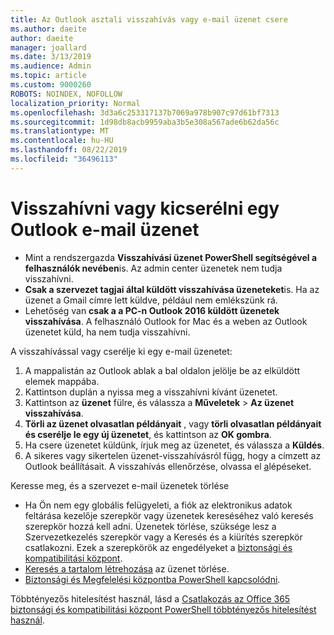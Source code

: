 ```yaml
---
title: Az Outlook asztali visszahívás vagy e-mail üzenet csere
ms.author: daeite
author: daeite
manager: joallard
ms.date: 3/13/2019
ms.audience: Admin
ms.topic: article
ms.custom: 9000260
ROBOTS: NOINDEX, NOFOLLOW
localization_priority: Normal
ms.openlocfilehash: 3d3a6c253317137b7069a978b907c97d61bf7313
ms.sourcegitcommit: 1d98db8acb9959aba3b5e308a567ade6b62da56c
ms.translationtype: MT
ms.contentlocale: hu-HU
ms.lasthandoff: 08/22/2019
ms.locfileid: "36496113"
---
```

# <a name="recall-or-replace-an-outlook-email-message"></a>Visszahívni vagy kicserélni egy Outlook e-mail üzenet

- Mint a rendszergazda **Visszahívási üzenet PowerShell segítségével a felhasználók nevében**is. Az admin center üzenetek nem tudja visszahívni.
- **Csak a szervezet tagjai által küldött visszahívása üzeneteket**is. Ha az üzenet a Gmail címre lett küldve, például nem emlékszünk rá.
- Lehetőség van **csak a a PC-n Outlook 2016 küldött üzenetek visszahívása**. A felhasználó Outlook for Mac és a weben az Outlook üzenetet küld, ha nem tudja visszahívni.

A visszahívással vagy cserélje ki egy e-mail üzenetet:

1. A mappalistán az Outlook ablak a bal oldalon jelölje be az elküldött elemek mappába.
1. Kattintson duplán a nyissa meg a visszahívni kívánt üzenetet.
1. Kattintson az **üzenet** fülre, és válassza a **Műveletek** > **Az üzenet visszahívása**.
1. **Törli az üzenet olvasatlan példányait** , vagy **törli olvasatlan példányait és cserélje le egy új üzenetet**, és kattintson az **OK gombra**.
1. Ha csere üzenetet küldünk, írjuk meg az üzenetet, és válassza a **Küldés**.
1. A sikeres vagy sikertelen üzenet-visszahívásról függ, hogy a címzett az Outlook beállításait. A visszahívás ellenőrzése, olvassa el [a](https://support.office.com/article/35027f88-d655-4554-b4f8-6c0729a723a0)lépéseket.

Keresse meg, és a szervezet e-mail üzenetek törlése

- Ha Ön nem egy globális felügyeleti, a fiók az elektronikus adatok feltárása kezelője szerepkör vagy üzenetek kereséséhez való keresés szerepkör hozzá kell adni. Üzenetek törlése, szüksége lesz a Szervezetkezelés szerepkör vagy a Keresés és a kiürítés szerepkör csatlakozni. Ezek a szerepkörök az engedélyeket a [biztonsági és kompatibilitási központ](https://go.microsoft.com/fwlink/?linkid=2083731).
- [Keresés a tartalom létrehozása](https://docs.microsoft.com/office365/securitycompliance/content-search) az üzenet törlése.
- [Biztonsági és Megfelelési központba PowerShell kapcsolódni](https://docs.microsoft.com/powershell/exchange/office-365-scc/connect-to-scc-powershell/connect-to-scc-powershell?view=exchange-ps).

Többtényezős hitelesítést használ, lásd a [Csatlakozás az Office 365 biztonsági és kompatibilitási központ PowerShell többtényezős hitelesítést használ](https://docs.microsoft.com/powershell/exchange/office-365-scc/connect-to-scc-powershell/mfa-connect-to-scc-powershell?view=exchange-ps).